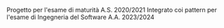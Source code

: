 Progetto per l'esame di maturità A.S. 2020/2021
Integrato coi pattern per l'esame di Ingegneria del Software A.A. 2023/2024
